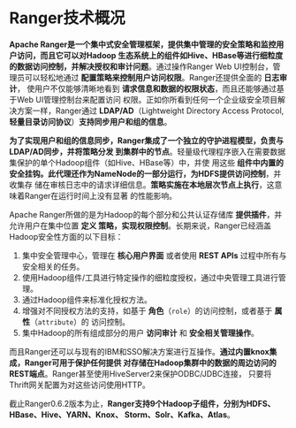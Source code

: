 Ranger技术概况
===================================================================================
**Apache Ranger是一个集中式安全管理框架，提供集中管理的安全策略和监控用户访问，而且它可以对Hadoop
生态系统上的组件如Hive、HBase等进行细粒度的数据访问控制，并解决授权和审计问题**。通过操作Ranger
Web UI控制台，管理员可以轻松地通过 **配置策略来控制用户访问权限**。Ranger还提供全面的 **日志审计**，
使用户不仅能够清晰地看到 **请求信息和数据的权限状态**，而且还能够通过基于Web UI管理控制台来配置访问
权限。正如你所看到任何一个企业级安全项目解决方案一样，Ranger通过 **LDAP/AD**（Lightweight Directory 
Access Protocol, **轻量目录访问协议**）**支持同步用户和组的信息**。

**为了实现用户和组的信息同步，Ranger集成了一个独立的守护进程模型，负责与LDAP/AD同步，并将策略分发
到集群中的节点**。轻量级代理程序嵌入在需要数据集保护的单个Hadoop组件（如Hive、HBase等）中，并使
用这些 **组件中内置的安全挂钩。此代理还作为NameNode的一部分运行，为HDFS提供访问控制**，并收集存
储在审核日志中的请求详细信息。**策略实施在本地层次节点上执行**，这意味着Ranger在运行时间上没有显著
的性能影响。

Apache Ranger所做的是为Hadoop的每个部分和公共认证存储库 **提供插件**，并允许用户在集中位置 **定义
策略，实现权限控制**。长期来说，Ranger已经涵盖Hadoop安全性方面的以下目标：
1. 集中安全管理中心，管理在 **核心用户界面** 或者使用 **REST APIs** 过程中所有与安全相关的任务。
2. 使用Hadoop组件/工具进行特定操作的细粒度授权，通过中央管理工具进行管理。
3. 通过Hadoop组件来标准化授权方法。
4. 增强对不同授权方法的支持，如基于 **角色**（`role`）的访问控制，或者基于 **属性**（`attribute`）的
访问控制。
5. 集中Hadoop的所有组成部分的用户 **访问审计** 和 **安全相关管理操作**。

而且Ranger还可以与现有的IBM和SSO解决方案进行互操作。**通过内置knox集成，Ranger可用于保护任何提供
对存储在Hadoop集群中的数据的周边访问的REST端点**。Ranger甚至使用HiveServer2来保护ODBC/JDBC连接，
只要将Thrift网关配置为对这些访问使用HTTP。

截止Ranger0.6.2版本为止，**Ranger支持9个Hadoop子组件，分别为HDFS、HBase、Hive、YARN、Knox、
Storm、Solr、Kafka、Atlas**。







